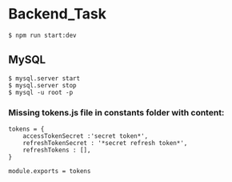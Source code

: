 # Backend_Task

```
$ npm run start:dev
```
## MySQL

```
$ mysql.server start
$ mysql.server stop
$ mysql -u root -p
```

### Missing tokens.js file in constants folder with content:

```
tokens = {
    accessTokenSecret :'secret token*',
    refreshTokenSecret : '*secret refresh token*',
    refreshTokens : [],
}

module.exports = tokens
```